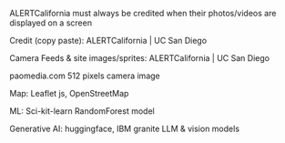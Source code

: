 ALERTCalifornia must always be credited when their photos/videos are displayed on a screen

Credit (copy paste):
ALERTCalifornia | UC San Diego

Camera Feeds & site images/sprites:
ALERTCalifornia | UC San Diego

paomedia.com 512 pixels camera image

Map:
Leaflet js, OpenStreetMap

ML:
Sci-kit-learn RandomForest model

Generative AI:
huggingface, IBM granite LLM & vision models